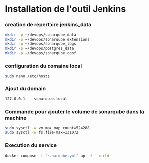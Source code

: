 # Installation de l'outil Jenkins

### creation de repertoire jenkins_data

```bash
mkdir -p ~/devops/sonarqube_data
mkdir -p ~/devops/sonarqube_extensions
mkdir -p ~/devops/sonarqube_logs
mkdir -p ~/devops/postgres_data
mkdir -p ~/devops/sonarqube_conf
```

### configuration du domaine local

```bash
sudo nano /etc/hosts
```

### Ajout du domain

```bash
127.0.0.1    sonarqube.local
```

### Commande pour ajouter le volume de sonarqube dans la machine

```bash
sudo sysctl -w vm.max_map_count=524288
sudo sysctl -w fs.file-max=131072
```

### Execution du service

```bash
docker-compose -f "sonarqube.yml" up -d --build
```
